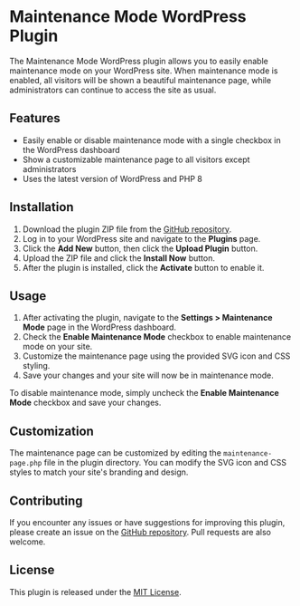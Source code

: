 # Maintenance Mode WordPress Plugin

The Maintenance Mode WordPress plugin allows you to easily enable maintenance mode on your WordPress site. When maintenance mode is enabled, all visitors will be shown a beautiful maintenance page, while administrators can continue to access the site as usual.

## Features

- Easily enable or disable maintenance mode with a single checkbox in the WordPress dashboard
- Show a customizable maintenance page to all visitors except administrators
- Uses the latest version of WordPress and PHP 8

## Installation

1. Download the plugin ZIP file from the [GitHub repository](https://github.com/SimonasEvan/maintenance-mode).
2. Log in to your WordPress site and navigate to the **Plugins** page.
3. Click the **Add New** button, then click the **Upload Plugin** button.
4. Upload the ZIP file and click the **Install Now** button.
5. After the plugin is installed, click the **Activate** button to enable it.

## Usage

1. After activating the plugin, navigate to the **Settings > Maintenance Mode** page in the WordPress dashboard.
2. Check the **Enable Maintenance Mode** checkbox to enable maintenance mode on your site.
3. Customize the maintenance page using the provided SVG icon and CSS styling.
4. Save your changes and your site will now be in maintenance mode.

To disable maintenance mode, simply uncheck the **Enable Maintenance Mode** checkbox and save your changes.

## Customization

The maintenance page can be customized by editing the `maintenance-page.php` file in the plugin directory. You can modify the SVG icon and CSS styles to match your site's branding and design.

## Contributing

If you encounter any issues or have suggestions for improving this plugin, please create an issue on the [GitHub repository](https://github.com/SimonasEvan/maintenance-mode). Pull requests are also welcome.

## License

This plugin is released under the [MIT License](LICENSE).
